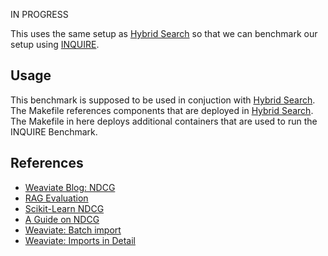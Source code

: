 IN PROGRESS

This uses the same setup as [Hybrid Search](../HybridSearch_example/) so that we can benchmark our setup using [INQUIRE](https://github.com/inquire-benchmark/INQUIRE).

## Usage

This benchmark is supposed to be used in conjuction with [Hybrid Search](../HybridSearch_example/). The Makefile references components that are deployed in [Hybrid Search](../HybridSearch_example/). The Makefile in here deploys additional containers that are used to run the INQUIRE Benchmark.

## References
- [Weaviate Blog: NDCG](https://weaviate.io/blog/retrieval-evaluation-metrics#normalized-discounted-cumulative-gain-ndcg)
- [RAG Evaluation](https://weaviate.io/blog/rag-evaluation)
- [Scikit-Learn NDCG](https://scikit-learn.org/stable/modules/generated/sklearn.metrics.ndcg_score.html)
- [A Guide on NDCG](https://www.aporia.com/learn/a-practical-guide-to-normalized-discounted-cumulative-gain-ndcg/)
- [Weaviate: Batch import](https://weaviate.io/developers/weaviate/manage-data/import)
- [Weaviate: Imports in Detail](https://weaviate.io/developers/weaviate/tutorials/import#data-import---best-practices)